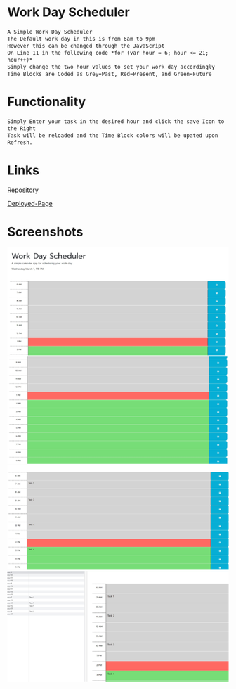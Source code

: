# Work Day Scheduler
    A Simple Work Day Scheduler
    The Default work day in this is from 6am to 9pm
    However this can be changed through the JavaScript
    On Line 11 in the following code *for (var hour = 6; hour <= 21; hour++)*
    Simply change the two hour values to set your work day accordingly
    Time Blocks are Coded as Grey=Past, Red=Present, and Green=Future
# Functionality
    Simply Enter your task in the desired hour and click the save Icon to the Right
    Task will be reloaded and the Time Block colors will be upated upon Refresh.
# Links
[Repository](https://github.com/AJoelj84/Scheduler)

[Deployed-Page](https://ajoelj84.github.io/Scheduler/)

# Screenshots
![Alt text](https://github.com/AJoelj84/Scheduler/blob/main/assets/WDSch1.jpg)
![Alt text](https://github.com/AJoelj84/Scheduler/blob/main/assets/WDSch2.jpg)
![Alt text](https://github.com/AJoelj84/Scheduler/blob/main/assets/WDSch3.jpg)
![Alt text](https://github.com/AJoelj84/Scheduler/blob/main/assets/WDSch4.jpg)



    